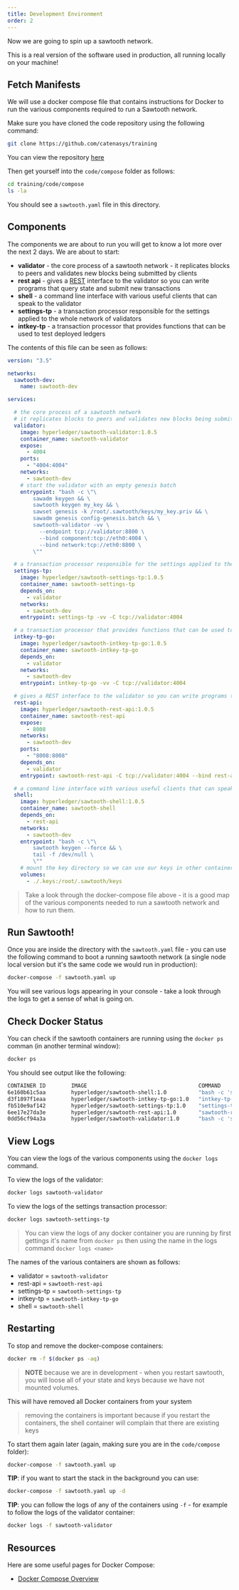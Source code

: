 ```yaml
---
title: Development Environment
order: 2
---
```


Now we are going to spin up a sawtooth network.

This is a real version of the software used in production, all running locally on your machine!

## Fetch Manifests

We will use a docker compose file that contains instructions for Docker to run the various components required to run a Sawtooth network.

Make sure you have cloned the code repository using the following command:

```bash
git clone https://github.com/catenasys/training
```

You can view the repository [here](https://github.com/catenasys/training)

Then get yourself into the `code/compose` folder as follows:

```bash
cd training/code/compose
ls -la
```

You should see a `sawtooth.yaml` file in this directory.

## Components

The components we are about to run you will get to know a lot more over the next 2 days.  We are about to start:

 * **validator** - the core process of a sawtooth network - it replicates blocks to peers and validates new blocks being submitted by clients
 * **rest api** - gives a [REST](https://en.wikipedia.org/wiki/Representational_state_transfer) interface to the validator so you can write programs that query state and submit new transactions
 * **shell** - a command line interface with various useful clients that can speak to the validator
 * **settings-tp** - a transaction processor responsible for the settings applied to the whole network of validators
 * **intkey-tp** - a transaction processor that provides functions that can be used to test deployed ledgers

The contents of this file can be seen as follows:

```yaml
version: "3.5"

networks:
  sawtooth-dev:
    name: sawtooth-dev

services:

  # the core process of a sawtooth network
  # it replicates blocks to peers and validates new blocks being submitted by clients
  validator:
    image: hyperledger/sawtooth-validator:1.0.5
    container_name: sawtooth-validator
    expose:
      - 4004
    ports:
      - "4004:4004"
    networks:
      - sawtooth-dev
    # start the validator with an empty genesis batch
    entrypoint: "bash -c \"\
        sawadm keygen && \
        sawtooth keygen my_key && \
        sawset genesis -k /root/.sawtooth/keys/my_key.priv && \
        sawadm genesis config-genesis.batch && \
        sawtooth-validator -vv \
          --endpoint tcp://validator:8800 \
          --bind component:tcp://eth0:4004 \
          --bind network:tcp://eth0:8800 \
        \""

  # a transaction processor responsible for the settings applied to the whole network of validators
  settings-tp:
    image: hyperledger/sawtooth-settings-tp:1.0.5
    container_name: sawtooth-settings-tp
    depends_on:
      - validator
    networks:
      - sawtooth-dev
    entrypoint: settings-tp -vv -C tcp://validator:4004

  # a transaction processor that provides functions that can be used to test deployed ledgers
  intkey-tp-go:
    image: hyperledger/sawtooth-intkey-tp-go:1.0.5
    container_name: sawtooth-intkey-tp-go
    depends_on:
      - validator
    networks:
      - sawtooth-dev
    entrypoint: intkey-tp-go -vv -C tcp://validator:4004

  # gives a REST interface to the validator so you can write programs that query state and submit new transactions
  rest-api:
    image: hyperledger/sawtooth-rest-api:1.0.5
    container_name: sawtooth-rest-api
    expose:
      - 8008
    networks:
      - sawtooth-dev
    ports:
      - "8008:8008"
    depends_on:
      - validator
    entrypoint: sawtooth-rest-api -C tcp://validator:4004 --bind rest-api:8008

  # a command line interface with various useful clients that can speak to the validator
  shell:
    image: hyperledger/sawtooth-shell:1.0.5
    container_name: sawtooth-shell
    depends_on:
      - rest-api
    networks:
      - sawtooth-dev
    entrypoint: "bash -c \"\
        sawtooth keygen --force && \
        tail -f /dev/null \
        \""
    # mount the key directory so we can use our keys in other containers
    volumes:
      - ./.keys:/root/.sawtooth/keys

```

> Take a look through the docker-compose file above - it is a good map of the various components needed to run a sawtooth network and how to run them.

## Run Sawtooth!

Once you are inside the directory with the `sawtooth.yaml` file - you can use the following command to boot a running sawtooth network (a single node local version but it's the same code we would run in production):

```bash
docker-compose -f sawtooth.yaml up
```

You will see various logs appearing in your console - take a look through the logs to get a sense of what is going on.

## Check Docker Status

You can check if the sawtooth containers are running using the `docker ps` comman (in another terminal window):

```bash
docker ps
```

You should see output like the following:

```bash
CONTAINER ID        IMAGE                                   COMMAND                  CREATED             STATUS              PORTS                              NAMES
6e160b61c5aa        hyperledger/sawtooth-shell:1.0          "bash -c 'sawtooth k…"   2 minutes ago       Up 2 minutes        4004/tcp, 8008/tcp                 sawtooth-shell
d3f1897f1eaa        hyperledger/sawtooth-intkey-tp-go:1.0   "intkey-tp-go -vv -C…"   2 minutes ago       Up 2 minutes                                           sawtooth-intkey-tp-go
fb510e9af142        hyperledger/sawtooth-settings-tp:1.0    "settings-tp -vv -C …"   2 minutes ago       Up 2 minutes        4004/tcp                           sawtooth-settings-tp
6ee17e27da3e        hyperledger/sawtooth-rest-api:1.0       "sawtooth-rest-api -…"   2 minutes ago       Up 2 minutes        4004/tcp, 0.0.0.0:8008->8008/tcp   sawtooth-rest-api
0dd56cf94a3a        hyperledger/sawtooth-validator:1.0      "bash -c 'sawadm key…"   2 minutes ago       Up 2 minutes        0.0.0.0:4004->4004/tcp             sawtooth-validator
```

## View Logs

You can view the logs of the various components using the `docker logs` command.

To view the logs of the validator:

```bash
docker logs sawtooth-validator
```

To view the logs of the settings transaction processor:

```bash
docker logs sawtooth-settings-tp
```

> You can view the logs of any docker container you are running by first gettings it's name from `docker ps` then using the name in the logs command `docker logs <name>`

The names of the various containers are shown as follows:

 * validator = `sawtooth-validator`
 * rest-api = `sawtooth-rest-api`
 * settings-tp = `sawtooth-settings-tp`
 * intkey-tp = `sawtooth-intkey-tp-go`
 * shell = `sawtooth-shell`

## Restarting

To stop and remove the docker-compose containers:

```bash
docker rm -f $(docker ps -aq)
```

> **NOTE** because we are in development - when you restart sawtooth, you will loose all of your state and keys because we have not mounted volumes.  

This will have removed all Docker containers from your system

> removing the containers is important because if you restart the containers, the shell container will complain that there are existing keys

To start them again later (again, making sure you are in the `code/compose` folder):

```bash
docker-compose -f sawtooth.yaml up
```

**TIP**: if you want to start the stack in the background you can use:

```bash
docker-compose -f sawtooth.yaml up -d
```
**TIP**: you can follow the logs of any of the containers using `-f` - for example to follow the logs of the validator container:

```bash
docker logs -f sawtooth-validator
```

## Resources

Here are some useful pages for Docker Compose:

 * [Docker Compose Overview](https://docs.docker.com/compose/overview/)
 






